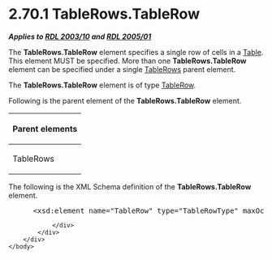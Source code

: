 <html dir="LTR" xmlns:mshelp="http://msdn.microsoft.com/mshelp" xmlns:ddue="http://ddue.schemas.microsoft.com/authoring/2003/5" xmlns:xlink="http://www.w3.org/1999/xlink" xmlns:tool="http://www.microsoft.com/tooltip">
    <head>
        <meta http-equiv="Content-Type" content="text/html; CHARSET=utf-8"></meta>
        <meta name="save" content="history"></meta>
        <title>2.70.1 TableRows.TableRow</title>
        <xml>
            <mshelp:toctitle title="2.70.1 TableRows.TableRow"></mshelp:toctitle>
            <mshelp:rltitle title="[MS-RDL]: TableRows.TableRow"></mshelp:rltitle>
            <mshelp:keyword index="A" term="7cea6e2c-4e51-413d-be6b-debfba4179e8"></mshelp:keyword>
            <mshelp:attr name="DCSext.ContentType" value="open specification"></mshelp:attr>
            <mshelp:attr name="AssetID" value="7cea6e2c-4e51-413d-be6b-debfba4179e8"></mshelp:attr>
            <mshelp:attr name="TopicType" value="kbRef"></mshelp:attr>
            <mshelp:attr name="DCSext.Title" value="[MS-RDL]: TableRows.TableRow" />
        </xml>
    </head>
    <body>
        <div id="header">
            <h1 class="heading">2.70.1 TableRows.TableRow</h1>
        </div>
        <div id="mainSection">
            <div id="mainBody">
                <div id="allHistory" class="saveHistory"></div>
                <div id="sectionSection0" class="section" name="collapseableSection">
                    

<p><b><i>Applies to </i></b><a href="a7e2ad00-07c8-4f6d-80ab-3ad55df7b233.htm"><b><i>RDL 2003/10</i></b></a><b>
<i>and </i></b><a href="3ebe2912-4958-4832-b391-cad1f5e13338.htm"><b><i>RDL 2005/01</i></b></a></p>

<p>The <b>TableRows.TableRow</b> element specifies a single row
of cells in a <a href="660db744-699e-4ca3-a2d6-a5cab4bcf9b0.htm">Table</a>.
This element MUST be specified. More than one <b>TableRows.TableRow</b> element
can be specified under a single <a href="e0f8c5a6-4cdb-4fec-9bfc-cabf5ecd04ad.htm">TableRows</a> parent element.</p>

<p>The <b>TableRows.TableRow</b> element is of type <a href="839c6688-01b5-4468-a398-49a7a4ce5eed.htm">TableRow</a>.</p>

<p>Following is the parent element of the <b>TableRows.TableRow</b>
element.</p>

<table>
 <thead>
  <tr>
   <th>
   <p>Parent elements</p>
   </th>
  </tr>
 </thead>
 <tr>
  <td>
  <p>TableRows</p>
  </td>
 </tr>
</table>

<p>The following is the XML Schema definition of the <b>TableRows.TableRow</b>
element.</p>

<dl>
<dd>
<div><pre> &lt;xsd:element name=&quot;TableRow&quot; type=&quot;TableRowType&quot; maxOccurs=&quot;unbounded&quot; /&gt;
</pre></div>
</dd></dl>


                </div>
            </div>
        </div>
    </body>
</html>